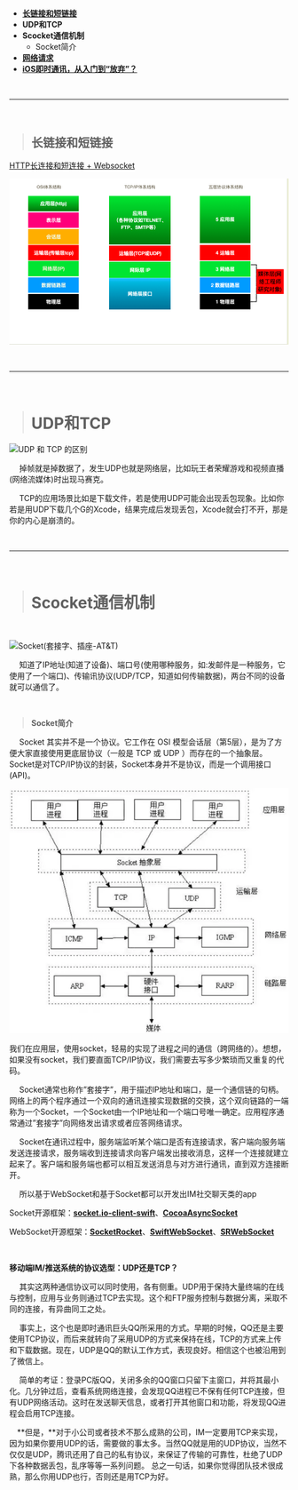 > <h2 id=""></h2>
- [**长链接和短链接**](#长链接和短链接)
- **UDP和TCP**
- **Scocket通信机制**
	- Socket简介
- [**网络请求**](https://www.jianshu.com/p/987100a583c3)
- [**iOS即时通讯，从入门到“放弃”？**](https://www.jianshu.com/p/2dbb360886a8)

<br/>

***
<br/>


> <h2 id="长链接和短链接">长链接和短链接</h2>

[HTTP长连接和短连接 + Websocket](https://www.cnblogs.com/barrywxx/p/8569380.html)


![网络协议层划分](https://raw.githubusercontent.com/harleyGit/StudyNotes/master/Pictures/network0.png)




<br/>

***
<br/>



># UDP和TCP 

![UDP 和 TCP 的区别](https://upload-images.jianshu.io/upload_images/2959789-2cdee56d98ac5c41.png?imageMogr2/auto-orient/strip%7CimageView2/2/w/1240)

&emsp;  掉帧就是掉数据了，发生UDP也就是网络层，比如玩王者荣耀游戏和视频直播(网络流媒体)时出现马赛克。

&emsp;  TCP的应用场景比如是下载文件，若是使用UDP可能会出现丢包现象。比如你若是用UDP下载几个G的Xcode，结果完成后发现丢包，Xcode就会打不开，那是你的内心是崩溃的。



<br/>

***
<br/>


># **Scocket通信机制**

<br/>

![Socket(套接字、插座-AT&T)](https://upload-images.jianshu.io/upload_images/2959789-f687c4d7e23f836b.png?imageMogr2/auto-orient/strip%7CimageView2/2/w/1240)

&emsp;  知道了IP地址(知道了设备)、端口号(使用哪种服务，如:发邮件是一种服务，它使用了一个端口)、传输讯协议(UDP/TCP，知道如何传输数据)，两台不同的设备就可以通信了。

<br/>

> **Socket简介**

&emsp;  Socket 其实并不是一个协议。它工作在 OSI 模型会话层（第5层），是为了方便大家直接使用更底层协议（一般是 TCP 或 UDP ）而存在的一个抽象层。Socket是对TCP/IP协议的封装，Socket本身并不是协议，而是一个调用接口(API)。

![<br/>](https://raw.githubusercontent.com/harleyGit/StudyNotes/master/Pictures/z61.png)

我们在应用层，使用socket，轻易的实现了进程之间的通信（跨网络的）。想想，如果没有socket，我们要直面TCP/IP协议，我们需要去写多少繁琐而又重复的代码。

&emsp;  Socket通常也称作”套接字”，用于描述IP地址和端口，是一个通信链的句柄。网络上的两个程序通过一个双向的通讯连接实现数据的交换，这个双向链路的一端称为一个Socket，一个Socket由一个IP地址和一个端口号唯一确定。应用程序通常通过”套接字”向网络发出请求或者应答网络请求。

&emsp;  Socket在通讯过程中，服务端监听某个端口是否有连接请求，客户端向服务端发送连接请求，服务端收到连接请求向客户端发出接收消息，这样一个连接就建立起来了。客户端和服务端也都可以相互发送消息与对方进行通讯，直到双方连接断开。

&emsp;  所以基于WebSocket和基于Socket都可以开发出IM社交聊天类的app

Socket开源框架：[**socket.io-client-swift**](https://github.com/socketio/socket.io-client-swift)、[**CocoaAsyncSocket**](https://github.com/robbiehanson/CocoaAsyncSocket)

WebSocket开源框架：[**SocketRocket**](https://github.com/facebookarchive/SocketRocket)、[**SwiftWebSocket**](https://github.com/tidwall/SwiftWebSocket)、[**SRWebSocket**](https://www.jianshu.com/p/cdb7a886789a)


<br/>

**移动端IM/推送系统的协议选型：UDP还是TCP？**

&emsp; 其实这两种通信协议可以同时使用，各有侧重。UDP用于保持大量终端的在线与控制，应用与业务则通过TCP去实现。这个和FTP服务控制与数据分离，采取不同的连接，有异曲同工之处。

&emsp; 事实上，这个也是即时通讯巨头QQ所采用的方式。早期的时候，QQ还是主要使用TCP协议，而后来就转向了采用UDP的方式来保持在线，TCP的方式来上传和下载数据。现在，UDP是QQ的默认工作方式，表现良好。相信这个也被沿用到了微信上。

&emsp; 简单的考证：登录PC版QQ，关闭多余的QQ窗口只留下主窗口，并将其最小化。几分钟过后，查看系统网络连接，会发现QQ进程已不保有任何TCP连接，但有UDP网络活动。这时在发送聊天信息，或者打开其他窗口和功能，将发现QQ进程会启用TCP连接。


&emsp;**但是，**对于小公司或者技术不那么成熟的公司，IM一定要用TCP来实现，因为如果你要用UDP的话，需要做的事太多。当然QQ就是用的UDP协议，当然不仅仅是UDP，腾讯还用了自己的私有协议，来保证了传输的可靠性，杜绝了UDP下各种数据丢包，乱序等等一系列问题。
总之一句话，如果你觉得团队技术很成熟，那么你用UDP也行，否则还是用TCP为好。



<br/>









